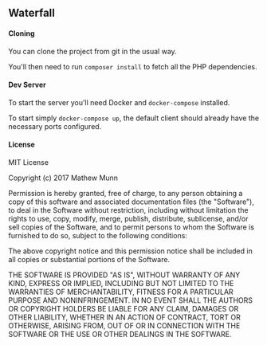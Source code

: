 ## Waterfall


#### Cloning

You can clone the project from git in the usual way.

You'll then need to run `composer install` to fetch all the PHP dependencies.

#### Dev Server

To start the server you'll need Docker and `docker-compose` installed.

To start simply `docker-compose up`, the default client should already have the necessary ports configured.

#### License

MIT License

Copyright (c) 2017 Mathew Munn

Permission is hereby granted, free of charge, to any person obtaining a copy
of this software and associated documentation files (the "Software"), to deal
in the Software without restriction, including without limitation the rights
to use, copy, modify, merge, publish, distribute, sublicense, and/or sell
copies of the Software, and to permit persons to whom the Software is
furnished to do so, subject to the following conditions:

The above copyright notice and this permission notice shall be included in all
copies or substantial portions of the Software.

THE SOFTWARE IS PROVIDED "AS IS", WITHOUT WARRANTY OF ANY KIND, EXPRESS OR
IMPLIED, INCLUDING BUT NOT LIMITED TO THE WARRANTIES OF MERCHANTABILITY,
FITNESS FOR A PARTICULAR PURPOSE AND NONINFRINGEMENT. IN NO EVENT SHALL THE
AUTHORS OR COPYRIGHT HOLDERS BE LIABLE FOR ANY CLAIM, DAMAGES OR OTHER
LIABILITY, WHETHER IN AN ACTION OF CONTRACT, TORT OR OTHERWISE, ARISING FROM,
OUT OF OR IN CONNECTION WITH THE SOFTWARE OR THE USE OR OTHER DEALINGS IN THE
SOFTWARE.
